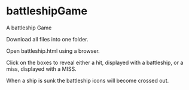 # battleshipGame
A battleship Game

Download all files into one folder.

Open battleship.html using a browser.

Click on the boxes to reveal either a hit, displayed with a battleship, or a miss, displayed with a MISS.

When a ship is sunk the battleship icons will become crossed out.

